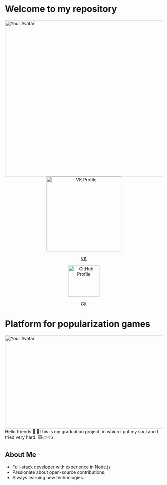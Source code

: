 # Welcome to my repository
<img src="https://i.pinimg.com/736x/fc/9c/1d/fc9c1d9b57df7d9542b1dccae523405b.jpg" alt="Your Avatar" width="1000" height="500" />
<div align="center">
  <a href="https://vk.com/kagiwara ">
    <img src=" https://sun1-86.userapi.com/s/v1/ig2/gI2eqztr7ivI4AqHtzT0yU44_FLkXIT--MYlebwIJSjkc8k5Sg9VRU0AZkdT0Eah7FYxDWgkt9d6Ka_4hIttO4WB.jpg?quality=96&crop=51,51,409,409&as=32x32,48x48,72x72,108x108,160x160,240x240,360x360&ava=1&cs=240x240 " alt="VK Profile" width="240" height="240" />
    <p>VK</p>
  </a>
  <a href="https://github.com/Kagiwara ">
    <img src="https://github.githubassets.com/images/modules/logos_page/GitHub-Mark.png " alt="GitHub Profile" width="100" height="100" />
    <p>Git</p>
  </a>
</div>

# Platform for popularization games
<img src="https://i.pinimg.com/736x/28/ee/21/28ee21d0749761114a922ac9b3c54e90.jpg" alt="Your Avatar" width="1000" height="300" />
Hello friends 👋  
🥁This is my graduation project, in which I put my soul and I tried very hard. 😺👉👈

## About Me
- Full-stack developer with experience in Node.js
- Passionate about open-source contributions.
- Always learning new technologies.
